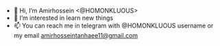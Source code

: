 - 👋 Hi, I’m Amirhossein <@HOMONKLUOUS>
- 👀 I’m interested in learn new things
- 📫 You can reach me in telegram with @HOMONKLUOUS username or my email amirhosseintanhaee11@gmail.com

<!---
HOMONKLUOUS/HOMONKLUOUS is a ✨ special ✨ repository because its `README.md` (this file) appears on your GitHub profile.
You can click the Preview link to take a look at your changes.
--->
